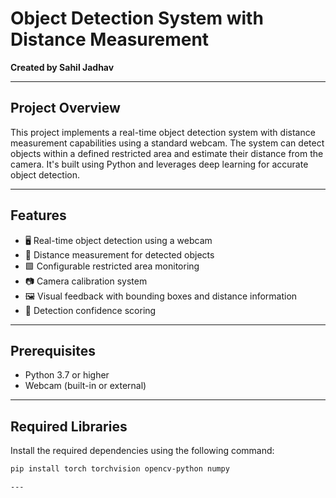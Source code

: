 # **Object Detection System with Distance Measurement**  
**Created by Sahil Jadhav**  

---

## **Project Overview**  
This project implements a real-time object detection system with distance measurement capabilities using a standard webcam. The system can detect objects within a defined restricted area and estimate their distance from the camera. It's built using Python and leverages deep learning for accurate object detection.

---

## **Features**  
- 🖥️ Real-time object detection using a webcam  
- 📏 Distance measurement for detected objects  
- 🟩 Configurable restricted area monitoring  
- 📷 Camera calibration system  
- 🖼️ Visual feedback with bounding boxes and distance information  
- 🎯 Detection confidence scoring  

---

## **Prerequisites**  
- Python 3.7 or higher  
- Webcam (built-in or external)  

---

## **Required Libraries**  
Install the required dependencies using the following command:  
```bash
pip install torch torchvision opencv-python numpy

---
